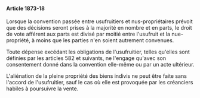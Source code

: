 #### Article 1873-18

Lorsque la convention passée entre usufruitiers et nus-propriétaires prévoit que des décisions seront prises à la majorité en nombre et en parts, le droit de vote afférent aux parts est divisé par moitié entre l'usufruit et la nue-propriété, à moins que les parties n'en soient autrement convenues.

Toute dépense excédant les obligations de l'usufruitier, telles qu'elles sont définies par les articles 582 et suivants, ne l'engage qu'avec son consentement donné dans la convention elle-même ou par un acte ultérieur.

L'aliénation de la pleine propriété des biens indivis ne peut être faite sans l'accord de l'usufruitier, sauf le cas où elle est provoquée par les créanciers habiles à poursuivre la vente.

